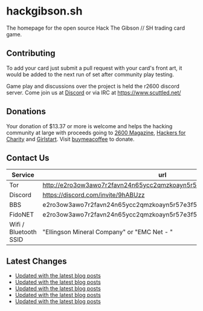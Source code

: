 # hackgibson.sh
The homepage for the open source Hack The Gibson // SH trading card game.


## Contributing

To add your card just submit a pull request with your card's front art, it would be added to the next run of set after community play testing.

Game play and discussions over the project is held the r2600 discord server. Come join us at [Discord](https://discord.com/invite/9hABUzz) or via IRC at https://www.scuttled.net/


## Donations

Your donation of $13.37 or more is welcome and helps the hacking community at large with proceeds going to [2600 Magazine](https://2600.com/), [Hackers for Charity](https://hackersforcharity.org) and [Girlstart](https://girlstart.org).  Visit [buymeacoffee](https://www.buymeacoffee.com/hackgibson.sh) to donate.


## Contact Us

Service | url
-|-
Tor | http://e2ro3ow3awo7r2favn24n65ycc2qmzkoayn5r57e3f56nvjwdcgg32ad.onion
Discord | https://discord.com/invite/9hABUzz
BBS | e2ro3ow3awo7r2favn24n65ycc2qmzkoayn5r57e3f56nvjwdcgg32ad.onion:23
FidoNET | e2ro3ow3awo7r2favn24n65ycc2qmzkoayn5r57e3f56nvjwdcgg32ad.onion:24554
Wifi / Bluetooth SSID | "Ellingson Mineral Company" or "EMC Net - <fidonet address>"

## Latest Changes
<!-- BLOG-POST-LIST:START -->
- [Updated with the latest blog posts](https://github.com/DFW2600/hackgibson.sh/commit/a68205ccad0078a88b95bd5ecdb57046a023c016)
- [Updated with the latest blog posts](https://github.com/DFW2600/hackgibson.sh/commit/22e2eaf9eabd1d3aed0581cddaca6c00ba30b011)
- [Updated with the latest blog posts](https://github.com/DFW2600/hackgibson.sh/commit/9e044ee7b046deb9c93eab713d95bd9b5a1ca06f)
- [Updated with the latest blog posts](https://github.com/DFW2600/hackgibson.sh/commit/f4420d5fc3d4be5f9a3b3b8937347589e6d63fa2)
- [Updated with the latest blog posts](https://github.com/DFW2600/hackgibson.sh/commit/18ea5ffde900d49deaf72e21252d533d5d7b21eb)
<!-- BLOG-POST-LIST:END -->
